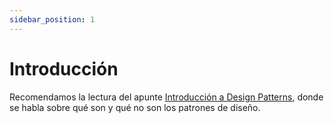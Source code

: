 ```yaml
---
sidebar_position: 1
---
```


# Introducción

Recomendamos la lectura del apunte [Introducción a Design Patterns](https://docs.google.com/document/d/1uXPhuAKXa4wzcIhriFfnI53aB311jOZtcKfTDuiKQ8Y/edit?usp=sharing), donde se habla sobre qué son y qué no son los patrones de diseño.

